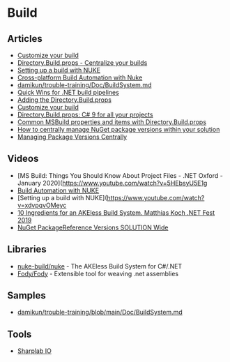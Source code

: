 # Build

## Articles
- [Customize your build](https://docs.microsoft.com/en-us/visualstudio/msbuild/customize-your-build?view=vs-2022)
- [Directory.Build.props - Centralize your builds](https://steven-giesel.com/blogPost/f3f46814-06c9-41b7-84fa-09ebb3305ed0)
- [Setting up a build with NUKE](https://blog.codingmilitia.com/2020/10/24/2020-10-24-setting-up-a-build-with-nuke/)
- [Cross-platform Build Automation with Nuke](https://dev.to/damikun/the-cross-platform-build-automation-with-nuke-1kmc)
- [damikun/trouble-training/Doc/BuildSystem.md](https://github.com/damikun/trouble-training/blob/main/Doc/BuildSystem.md)
- [Quick Wins for .NET build pipelines](https://gsferreira.com/archive/2022/quick-wins-for-dotnet-build-pipelines/)
- [Adding the Directory.Build.props](https://gsferreira.com/archive/2018/06/versioning-net-core-applications-using-cake/)
- [Customize your build](https://docs.microsoft.com/en-us/visualstudio/msbuild/customize-your-build?view=vs-2022)
- [Directory.Build.props: C# 9 for all your projects](https://blog.johnnyreilly.com/2021/07/14/directory-build-props-c-sharp-9-for-all/)
- [Common MSBuild properties and items with Directory.Build.props](https://thomaslevesque.com/2017/09/18/common-msbuild-properties-and-items-with-directory-build-props/)
- [How to centrally manage NuGet package versions within your solution](https://www.mytechramblings.com/posts/centrally-manage-nuget-versions/)
- [Managing Package Versions Centrally](https://stu.dev/managing-package-versions-centrally/)

## Videos
- [MS Build: Things You Should Know About Project Files - .NET Oxford - January 2020](https://www.youtube.com/watch?v=5HEbsyU5E1g
- [Build Automation with NUKE](https://www.youtube.com/watch?v=PuItTaThE6c)
- [Setting up a build with NUKE](https://www.youtube.com/watch?v=xdvpqvOMeyc
- [10 Ingredients for an AKEless Build System. Matthias Koch .NET Fest 2019](https://www.youtube.com/watch?v=SVD70QYvQ6I)
- [NuGet PackageReference Versions SOLUTION Wide](https://www.youtube.com/watch?v=GolKKJmqxoc)

## Libraries
- [nuke-build/nuke](https://github.com/nuke-build/nuke) - The AKEless Build System for C#/.NET
- [Fody/Fody](https://github.com/Fody/Fody) - Extensible tool for weaving .net assemblies
## Samples
- [damikun/trouble-training/blob/main/Doc/BuildSystem.md](https://github.com/damikun/trouble-training/blob/main/Doc/BuildSystem.md)

## Tools
- [Sharplab IO](https://sharplab.io/)